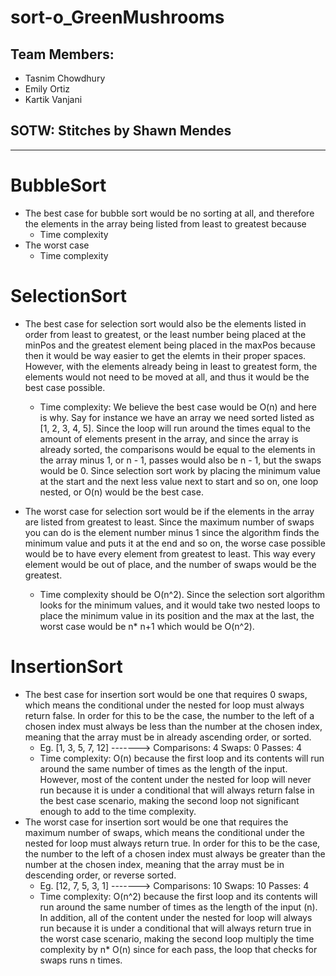 # sort-o_GreenMushrooms 

## Team Members:
- Tasnim Chowdhury
- Emily Ortiz
- Kartik Vanjani

## SOTW: Stitches by Shawn Mendes

__________________________

# BubbleSort
- The best case for bubble sort would be no sorting at all, and therefore the elements in the array being listed from least to greatest because
  - Time complexity
- The worst case 
  - Time complexity

# SelectionSort
- The best case for selection sort would also be the elements listed in order from least to greatest, or the least number being placed at the minPos and the greatest element being placed in the maxPos because then it would be way easier to get the elemts in their proper spaces. However, with the elements already being in least to greatest form, the elements would not need to be moved at all, and thus it would be the best case possible. 
  - Time complexity: We believe the best case would be O(n) and here is why. Say for instance we have an array we need sorted listed as [1, 2, 3, 4, 5]. Since the loop will run around the times equal to the amount of elements present in the array, and since the array is already sorted, the comparisons would be equal to the elements in the array minus 1, or n - 1, passes would also be n - 1, but the swaps would be 0. Since selection sort work by placing the minimum value at the start and the next less value next to start and so on, one loop nested, or O(n) would be the best case. 

- The worst case for selection sort would be if the elements in the array are listed from greatest to least. Since the maximum number of swaps you can do is the element number minus 1 since the algorithm finds the minimum value and puts it at the end and so on, the worse case possible would be to have every element from greatest to least. This way every element would be out of place, and the number of swaps would be the greatest. 
  - Time complexity should be O(n^2). Since the selection sort algorithm looks for the minimum values, and it would take two nested loops to place the minimum value in its position and the max at the last, the worst case would be n* n+1 which would be O(n^2).

# InsertionSort
- The best case for insertion sort would be one that requires 0 swaps, which means the conditional under the nested for loop must always return false. In order for this to be the case, the number to the left of a chosen index must always be less than the number at the chosen index, meaning that the array must be in already ascending order, or sorted. 
  - Eg. [1, 3, 5, 7, 12] -------> Comparisons: 4     Swaps: 0     Passes: 4
  - Time complexity: O(n) because the first loop and its contents will run around the same number of times as the length of the input. However, most of the content under the nested for loop will never run because it is under a conditional that will always return false in the best case scenario, making the second loop not significant enough to add to the time complexity.
- The worst case for insertion sort would be one that requires the maximum number of swaps, which means the conditional under the nested for loop must always return true. In order for this to be the case, the number to the left of a chosen index must always be greater than the number at the chosen index, meaning that the array must be in descending order, or reverse sorted. 
  - Eg. [12, 7, 5, 3, 1] -------> Comparisons: 10     Swaps: 10     Passes: 4
  - Time complexity: O(n^2) because the first loop and its contents will run around the same number of times as the length of the input (n). In addition, all of the content under the nested for loop will always run because it is under a conditional that will always return true in the worst case scenario, making the second loop multiply the time complexity by n* O(n) since for each pass, the loop that checks for swaps runs n times. 
